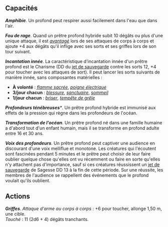 ## Capacités
_**Amphibie**_. Un profond peut respirer aussi facilement dans l'eau que dans l'air.

_**Fou de rage**_. Quand un prêtre profond hybride subit 10 dégâts ou plus d'une unique attaque, il est [_avantagé_](/utiliser-les-caracteristiques/#avantage-et-desavantage) lors de ses attaques de corps à corps et ajoute +4 aux dégâts qu'il inflige avec ses sorts et ses griffes lors de son tour suivant.

_**Incantation innée**_. La caractéristique d'incantation innée d'un prêtre profond est le Charisme (DD du [jet de sauvegarde](/utiliser-les-caracteristiques/#jets-de-sauvegarde) contre les sorts 12, +4 pour toucher avec les attaques de sort). Il peut lancer les sorts suivants de manière innée, sans composantes matérielles :
* **À volonté** : [_flamme sacrée_](/grimoire/flamme-sacree/), [_poigne électrique_](/grimoire/poigne-electrique/)
* **3/jour chacun** : [_blessure_](/grimoire/blessure/), [_sanctuaire_](/grimoire/sanctuaire/), [_sommeil_](/grimoire/sommeil/)
* **1/jour chacun** : [_briser_](/grimoire/briser/), [_tempête de grêle_](/grimoire/tempete-de-grele/)

_**Profondeurs ténébreuses***_. Un prêtre profond hybride est immunisé aux effets de la pression qui règne dans les profondeurs de l'océan.

_**Transformation de l'océan**_. Un prêtre profond né dans une famille humaine a d'abord tout d'un enfant humain, mais il se transforme en profond adulte entre 16 et 30 ans.

_**Voix des profondeurs**_. Un prêtre profond peut captiver une audience en discourant d'une voix melliflue et monotone. Les créatures qui l'écoutent sont fascinées pendant 5 minutes et le prêtre peut choisir de leur faire oublier quelque chose qu'elles ont vu récemment ou faire en sorte qu'elles n'y attachent pas d'importance, sauf si ces créatures réussissent un [jet de sauvegarde](/utiliser-les-caracteristiques/#jets-de-sauvegarde) de Sagesse DD 13 à la fin de cette période. Sur une réussite, les membres de l'audience se rappellent des événements que le profond voulait qu'ils oublient.

## Actions
_**Griffes**_. _Attaque d'arme au corps à corps_ : +6 pour toucher, allonge 1,50 m, une cible.  
_Touché_ : 11 (2d6 + 4) dégâts tranchants.
